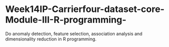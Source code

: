 # Week14IP-Carrierfour-dataset-core-Module-III-R-programming-
Do anomaly detection, feature selection, association analysis and dimensionality reduction in R programming.
